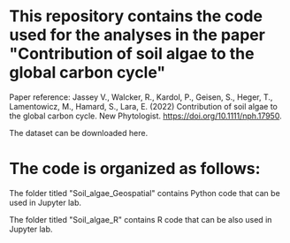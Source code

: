 # This repository contains the code used for the analyses in the paper "Contribution of soil algae to the global carbon cycle"

Paper reference: Jassey V., Walcker, R., Kardol, P., Geisen, S., Heger, T., Lamentowicz, M., Hamard, S., Lara, E. (2022) Contribution of soil algae to the global carbon cycle. New Phytologist. https://doi.org/10.1111/nph.17950.

The dataset can be downloaded here.

# The code is organized as follows:

The folder titled "Soil_algae_Geospatial" contains Python code that can be used in Jupyter lab.

The folder titled "Soil_algae_R" contains R code that can be also used in Jupyter lab.
